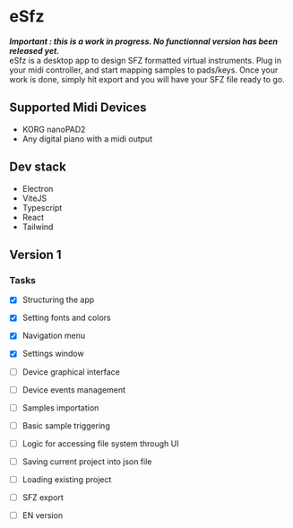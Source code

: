 # eSfz
__*Important : this is a work in progress. No functionnal version has been released yet.*__  
eSfz is a desktop app to design SFZ formatted virtual instruments. Plug in your midi controller, and start mapping samples to pads/keys. Once your work is done, simply hit export and you will have your SFZ file ready to go.

## Supported Midi Devices
- KORG nanoPAD2
- Any digital piano with a midi output

## Dev stack
- Electron
- ViteJS
- Typescript
- React
- Tailwind

## Version 1

### Tasks

- [x] Structuring the app
- [x] Setting fonts and colors
- [x] Navigation menu
- [x] Settings window
- [ ] Device graphical interface
- [ ] Device events management
- [ ] Samples importation
- [ ] Basic sample triggering
- [ ] Logic for accessing file system through UI
- [ ] Saving current project into json file
- [ ] Loading existing project
- [ ] SFZ export
- [ ] EN version
 